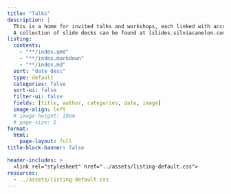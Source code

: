 ```yaml
---
title: "Talks"
description: |
  This is a home for invited talks and workshops, each linked with accompanying materials.<br>
  A collection of slide decks can be found at [slides.silviacanelon.com](https://slides.silviacanelon.com)
listing: 
  contents: 
    - "**/index.qmd"
    - "**/index.markdown"
    - "**/index.md"
  sort: "date desc"
  type: default
  categories: false
  sort-ui: false
  filter-ui: false
  fields: [title, author, categories, date, image]
  image-align: left
  # image-height: 10em
  # page-size: 5
format: 
  html: 
    page-layout: full
title-block-banner: false

header-includes: >
  <link rel="stylesheet" href="../assets/listing-default.css">
resources:
  - ../assets/listing-default.css
---
```

